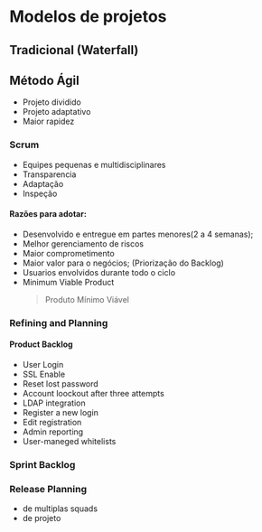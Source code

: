 # Modelos de projetos

## Tradicional (Waterfall)



## Método Ágil

- Projeto dividido
- Projeto adaptativo
- Maior rapidez

### Scrum
- Equipes pequenas e multidisciplinares
- Transparencia
- Adaptação
- Inspeção

#### Razões para adotar:
- Desenvolvido e entregue em partes menores(2 a 4 semanas);
- Melhor gerenciamento de riscos
- Maior comprometimento
- Maior valor para o negócios; (Priorização do Backlog)
- Usuarios envolvidos durante todo o ciclo
- Minimum Viable Product
  > Produto Mínimo Viável

### Refining and Planning

#### Product Backlog
- User  Login
- SSL Enable
- Reset lost password
- Account loockout after three attempts
- LDAP integration
- Register a new login
- Edit registration
- Admin reporting
- User-maneged whitelists


### Sprint Backlog

### Release Planning

- de multiplas squads
- de projeto